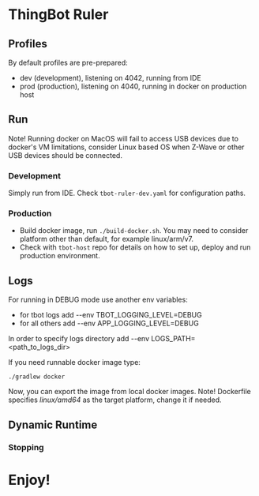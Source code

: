 # ThingBot Ruler

## Profiles
By default profiles are pre-prepared:
 * dev  (development), listening on 4042, running from IDE
 * prod (production), listening on 4040, running in docker on production host

## Run
Note! Running docker on MacOS will fail to access USB devices due to docker's VM limitations, consider Linux based OS 
when Z-Wave or other USB devices should be connected.   

### Development
Simply run from IDE. Check `tbot-ruler-dev.yaml` for configuration paths.

### Production
* Build docker image, run `./build-docker.sh`. You may need to consider platform other than default, for example linux/arm/v7.
* Check with `tbot-host` repo for details on how to set up, deploy and run production environment.

## Logs
For running in DEBUG mode use another env variables:
 * for tbot logs add --env TBOT_LOGGING_LEVEL=DEBUG
 * for all others add --env APP_LOGGING_LEVEL=DEBUG

In order to specify logs directory add --env LOGS_PATH=<path_to_logs_dir>

If you need runnable docker image type:

`./gradlew docker`

Now, you can export the image from local docker images.
Note! Dockerfile specifies *linux/amd64* as the target platform, change it if needed.

## Dynamic Runtime

### Stopping 

# Enjoy!
